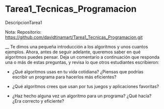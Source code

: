 # Tarea1_Tecnicas_Programacion
DescripcionTarea1

Nota: Repositorio: https://github.com/davidtinamart/Tarea1_Tecnicas_Programacion.git

__ Te dimos una pequeña introducción a los algoritmos y unos cuantos ejemplos. Ahora, antes de seguir adelante, queremos saber en qué algoritmos puedes pensar.
Deja un comentario a continuación que responda una o más de estas preguntas, y revisa lo que otros estudiantes escribieron:

* ¿Qué algoritmos usas en tu vida cotidiana? ¿Piensas que podrías escribir un programa para hacerlos más eficientes?

* ¿Qué algoritmos crees que usan por tus juegos y aplicaciones favoritas?

* ¿Haz hecho alguna vez un algoritmo para un programa? ¿Qué hacía? ¿Era correcto y eficiente?
